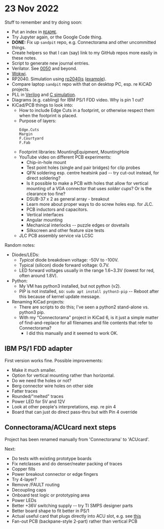 # 23 Nov 2022

Stuff to remember and try doing soon:

*   Put an index in [`README`](./README.md).
*   Try Jupyter again, or the Google Code thing.
*   **DONE:** Fix up `sandpit` repo, e.g. Connectorama and other uncommitted things.
*   Create helpers so that I can (say) link to my GitHub repos more easily in these notes.
*   Script to generate new journal entries.
*   Verilator. See [0050](./0050-2020-08-03.md) and beyond.
*   [Wokwi](https://wokwi.com/).
*   RP2040. Simulation using [rp2040js](https://github.com/wokwi/rp2040js) ([example](https://stackblitz.com/edit/rp2040js-blink?file=index.ts)).
*   Compare laptop `sandpit` repo with that on desktop PC, esp. re KiCAD projects.
*   PLL in [Verilog](https://zipcpu.com/dsp/2017/12/14/logic-pll.html) and [C simulation](https://liquidsdr.org/blog/pll-howto/).
*   Diagrams (e.g. cabling) for IBM PS/1 FDD video. Why is pin 1 cut?
*   KiCad/PCB things to look into:
    *   How to include Edge Cuts in a footprint, or otherwise respect them when the footprint is placed.
    *   Purpose of layers:
        ```
        Edge.Cuts
        Margin
        F.Courtyard
        F.Fab
        ```
    *   Footprint libraries: MountingEquipment, MountingHole
    *   YouTube video on different PCB experiments:
        *   Chip-in-hole mount
        *   Test point holes (single and pair bridges) for clip probes
        *   QFN soldering esp. centre heatsink pad -- try cut-out instead, for direct soldering?
        *   Is it possible to make a PCB with holes that allow for vertical mounting of a VGA connector that uses *solder cups*? Or is the clearance too fine?
        *   DSUB-37 x 2 as general array - breakout
        *   Learn more about proper ways to do screw holes esp. for JLC.
        *   PCB inductors and capacitors.
        *   Vertical interfaces
        *   Angular mounting
        *   Mechanical interlocks -- puzzle edges or dovetails
        *   Silkscreen and other feature size tests
    *   JLC PCB assembly service via LCSC

Random notes:

*   Diodes/LEDs:
    *   *Typical* diode breakdown voltage: -50V to -100V.
    *   Typical (silicon) diode forward voltage: 0.7V.
    *   LED forward voltages usually in the range 1.6~3.3V (lowest for red, often around 1.8V).
*   Python:
    *   My VM has python3 installed, but not python (v2).
    *   PIP is not installed, so: `sudo apt install python3-pip` -- Reboot after this because of kernel update message.
*   Renaming KiCad projects:
    *   There are scripts to do this; I've seen a python2 stand-alone vs. python3 pip.
    *   With my "Connectorama" project in KiCad 6, is it just a simple matter of find-and-replace for all filenames and file contents that refer to Connectorama?
        *   I did this manually and it seemed to work OK.

## IBM PS/1 FDD adapter

First version works fine. Possible improvements:
*   Make it much smaller.
*   Option for vertical mounting rather than horizontal.
*   Do we need the holes or not?
*   Berg connector wire holes on other side
*   Fatter traces
*   Rounded/"melted" traces
*   Power LED for 5V and 12V
*   Look at other people's interpretations, esp. re pin 4
*   Board that can just do direct pass-thru but with Pin 4 override

## Connectorama/ACUcard next steps

Project has been renamed manually from 'Connectorama' to 'ACUcard'.

Next:

*   Do tests with existing prototype boards
*   Fix netclasses and do denser/neater packing of traces
*   Copper fills
*   Power breakout connector or edge fingers
*   Try 4-layer?
*   Remove /FAULT routing
*   Decoupling caps
*   Onboard test logic or prototyping area
*   Power LEDs
*   Better +36V switching supply -- try TI SMPS designer parts
*   Better board shape to fit better in PS/1
*   Actual useful card that plugs directly into ACU slot, e.g. see [this](https://www.vogons.org/viewtopic.php?t=59348)
*   Fan-out PCB (backpane-style 2-part) rather than vertical PCB
